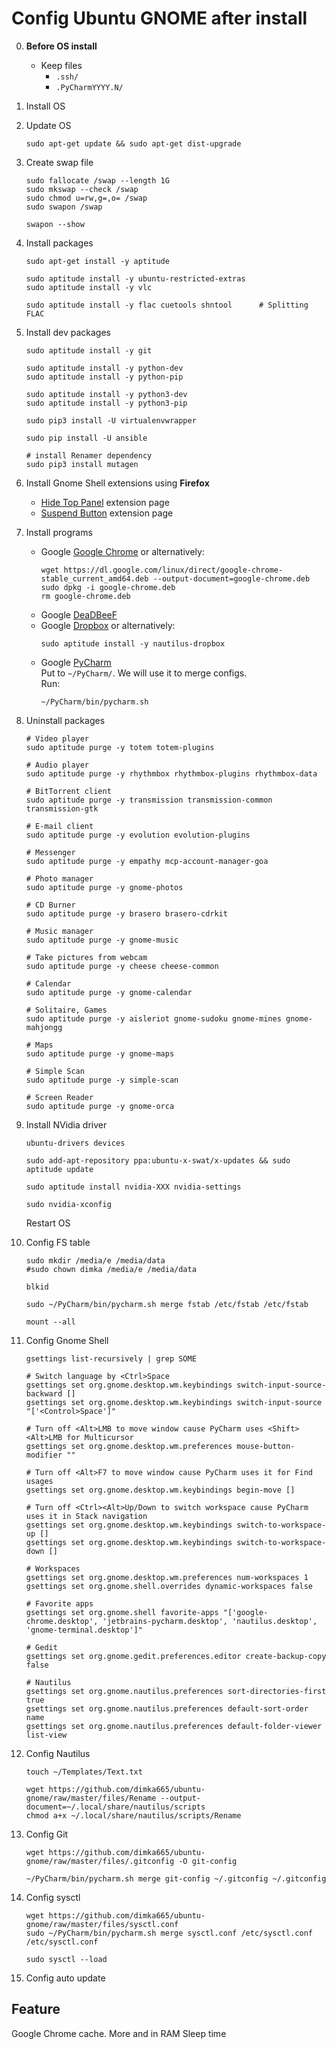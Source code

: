 Config Ubuntu GNOME after install
=================================

0. **Before OS install**
    - Keep files
        - `.ssh/`
        - `.PyCharmYYYY.N/`
        
1. Install OS

1. Update OS
    ```console
    sudo apt-get update && sudo apt-get dist-upgrade
    ```

1. Create swap file
    ```console
    sudo fallocate /swap --length 1G
    sudo mkswap --check /swap
    sudo chmod u=rw,g=,o= /swap
    sudo swapon /swap

    swapon --show
    ```

1. Install packages
    ```console
    sudo apt-get install -y aptitude

    sudo aptitude install -y ubuntu-restricted-extras
    sudo aptitude install -y vlc

    sudo aptitude install -y flac cuetools shntool      # Splitting FLAC
    ```

1. Install dev packages
    ```console
    sudo aptitude install -y git

    sudo aptitude install -y python-dev
    sudo aptitude install -y python-pip

    sudo aptitude install -y python3-dev
    sudo aptitude install -y python3-pip

    sudo pip3 install -U virtualenvwrapper

    sudo pip install -U ansible

    # install Renamer dependency
    sudo pip3 install mutagen
    ```

1. Install Gnome Shell extensions using __Firefox__
    - [Hide Top Panel](https://extensions.gnome.org/extension/740/hide-top-panel/) extension page
    - [Suspend Button](https://extensions.gnome.org/extension/826/suspend-button/) extension page 

1. Install programs
    - Google [Google Chrome](https://google.com/search?q=google+chrome+install+linux)
        or alternatively:
        ```console
        wget https://dl.google.com/linux/direct/google-chrome-stable_current_amd64.deb --output-document=google-chrome.deb
        sudo dpkg -i google-chrome.deb
        rm google-chrome.deb
        ```
    - Google [DeaDBeeF](https://google.com/search?q=deadbeef+install)
    - Google [Dropbox](https://google.com/search?q=deadbeef+install)
        or alternatively:
        ```console
        sudo aptitude install -y nautilus-dropbox
        ```
    - Google [PyCharm](https://google.com/search?q=pycharm+install)  
        Put to `~/PyCharm/`. We will use it to merge configs.  
        Run:
        ```console
        ~/PyCharm/bin/pycharm.sh
        ```

1. Uninstall packages
    ```console
    # Video player
    sudo aptitude purge -y totem totem-plugins

    # Audio player
    sudo aptitude purge -y rhythmbox rhythmbox-plugins rhythmbox-data

    # BitTorrent client
    sudo aptitude purge -y transmission transmission-common transmission-gtk

    # E-mail client
    sudo aptitude purge -y evolution evolution-plugins

    # Messenger
    sudo aptitude purge -y empathy mcp-account-manager-goa

    # Photo manager
    sudo aptitude purge -y gnome-photos

    # CD Burner
    sudo aptitude purge -y brasero brasero-cdrkit

    # Music manager
    sudo aptitude purge -y gnome-music

    # Take pictures from webcam
    sudo aptitude purge -y cheese cheese-common

    # Calendar
    sudo aptitude purge -y gnome-calendar

    # Solitaire, Games
    sudo aptitude purge -y aisleriot gnome-sudoku gnome-mines gnome-mahjongg

    # Maps
    sudo aptitude purge -y gnome-maps
    
    # Simple Scan
    sudo aptitude purge -y simple-scan    
    
    # Screen Reader
    sudo aptitude purge -y gnome-orca    
    ```

1. Install NVidia driver
    ```console
    ubuntu-drivers devices

    sudo add-apt-repository ppa:ubuntu-x-swat/x-updates && sudo aptitude update

    sudo aptitude install nvidia-XXX nvidia-settings

    sudo nvidia-xconfig
    ```
   Restart OS

1. Config FS table
    ```console
    sudo mkdir /media/e /media/data
    #sudo chown dimka /media/e /media/data

    blkid

    sudo ~/PyCharm/bin/pycharm.sh merge fstab /etc/fstab /etc/fstab

    mount --all
    ```

1. Config Gnome Shell
    ```console
    gsettings list-recursively | grep SOME

    # Switch language by <Ctrl>Space
    gsettings set org.gnome.desktop.wm.keybindings switch-input-source-backward []
    gsettings set org.gnome.desktop.wm.keybindings switch-input-source "['<Control>Space']"

    # Turn off <Alt>LMB to move window cause PyCharm uses <Shift><Alt>LMB for Multicursor
    gsettings set org.gnome.desktop.wm.preferences mouse-button-modifier ""

    # Turn off <Alt>F7 to move window cause PyCharm uses it for Find usages
    gsettings set org.gnome.desktop.wm.keybindings begin-move []

    # Turn off <Ctrl><Alt>Up/Down to switch workspace cause PyCharm uses it in Stack navigation
    gsettings set org.gnome.desktop.wm.keybindings switch-to-workspace-up []
    gsettings set org.gnome.desktop.wm.keybindings switch-to-workspace-down []

    # Workspaces
    gsettings set org.gnome.desktop.wm.preferences num-workspaces 1
    gsettings set org.gnome.shell.overrides dynamic-workspaces false

    # Favorite apps
    gsettings set org.gnome.shell favorite-apps "['google-chrome.desktop', 'jetbrains-pycharm.desktop', 'nautilus.desktop', 'gnome-terminal.desktop']"

    # Gedit
    gsettings set org.gnome.gedit.preferences.editor create-backup-copy false

    # Nautilus
    gsettings set org.gnome.nautilus.preferences sort-directories-first true
    gsettings set org.gnome.nautilus.preferences default-sort-order name
    gsettings set org.gnome.nautilus.preferences default-folder-viewer list-view
    ```

1. Config Nautilus
    ```console
    touch ~/Templates/Text.txt

    wget https://github.com/dimka665/ubuntu-gnome/raw/master/files/Rename --output-document=~/.local/share/nautilus/scripts
    chmod a+x ~/.local/share/nautilus/scripts/Rename
    ```

1. Config Git
    ```console
    wget https://github.com/dimka665/ubuntu-gnome/raw/master/files/.gitconfig -O git-config

    ~/PyCharm/bin/pycharm.sh merge git-config ~/.gitconfig ~/.gitconfig
    ```

1. Config sysctl
    ```console
    wget https://github.com/dimka665/ubuntu-gnome/raw/master/files/sysctl.conf
    sudo ~/PyCharm/bin/pycharm.sh merge sysctl.conf /etc/sysctl.conf /etc/sysctl.conf

    sudo sysctl --load
    ```

1. Config auto update



Feature
-------

Google Chrome cache. More and in RAM
Sleep time
